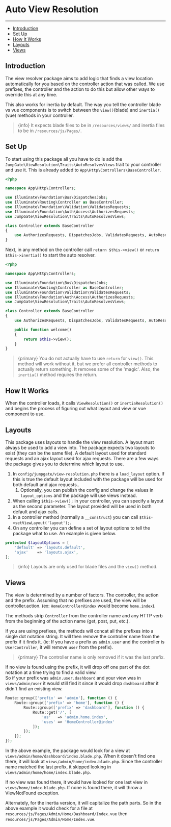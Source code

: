 # Auto View Resolution

---

- [Introduction](#introduction)
- [Set Up](#set-up)
- [How It Works](#how-it-works)
- [Layouts](#layouts)
- [Views](#views)

<a name="introduction"></a>
## Introduction

The view resolver package aims to add logic that finds a view location automatically for you based on the controller action 
that was called. We use prefixes, the controller and the action to do this but allow other ways to override this at any 
time.

This also works for inertia by default.  The way you tell the controller blade vs vue components is to switch between the 
`view()`(blade) and `inertia()`(vue) methods in your controller.

> {info} It expects blade files to be in `/resources/views/` and inertia files to be in `/resources/js/Pages/`.

<a name="set-up"></a>
## Set Up

To start using this package all you have to do is add the `JumpGate\ViewResolution\Traits\AutoResolvesViews` trait to your 
controller and use it.  This is already added to `App\Http\Controllers\BaseController`.

```php
<?php

namespace App\Http\Controllers;

use Illuminate\Foundation\Bus\DispatchesJobs;
use Illuminate\Routing\Controller as BaseController;
use Illuminate\Foundation\Validation\ValidatesRequests;
use Illuminate\Foundation\Auth\Access\AuthorizesRequests;
use JumpGate\ViewResolution\Traits\AutoResolvesViews;

class Controller extends BaseController
{
    use AuthorizesRequests, DispatchesJobs, ValidatesRequests, AutoResolvesViews;
}
```

Next, in any method on the controller call `return $this->view()` or `return $this->inertia()` to start the auto resolver.

```php
<?php

namespace App\Http\Controllers;

use Illuminate\Foundation\Bus\DispatchesJobs;
use Illuminate\Routing\Controller as BaseController;
use Illuminate\Foundation\Validation\ValidatesRequests;
use Illuminate\Foundation\Auth\Access\AuthorizesRequests;
use JumpGate\ViewResolution\Traits\AutoResolvesViews;

class Controller extends BaseController
{
    use AuthorizesRequests, DispatchesJobs, ValidatesRequests, AutoResolvesViews;

    public function welcome()
    {
        return $this->view();
    }
}
```

> {primary} You do not actually have to use `return` for `view()`.  This method will work without it, but we prefer all 
controller methods to actually return something.  It removes some of the 'magic'.  Also, the `inertia()` method requires 
the return.

<a name="how-it-works"></a>
## How It Works

When the controller loads, it calls `ViewResolution()` or `inertiaResolution()` and begins the process of figuring out 
what layout and view or vue component to use.

<a name="layouts"></a>
## Layouts

This package uses layouts to handle the view resolution.  A layout must always be used to add a view into.  The package 
expects two layouts to exist (they can be the same file).  A default layout used for standard requests and an ajax layout 
used for ajax requests.  There are a few ways the package gives you to determine which layout to use.

1. In `config/jumpgate/view-resolution.php` there is a `load_layout` option.  If this is true the default layout included 
with the package will be used for both default and ajax requests..
    1. Optionally, you can publish the config and change the values in `layout_options` and the package will use views instead.
1. When calling `$this->view();` in your controller, you can specify a layout as the second parameter.  The layout provided 
will be used in both default and ajax calls.
1. In a controller method (normally a `__construct`) you can call `$this->setViewLayout('layout');`.
1. On any controller you can define a set of layout options to tell the package what to use.  An example is given below.

```php
protected $layoutOptions = [
    'default' => 'layouts.default',
    'ajax'    => 'layouts.ajax',
];
```

> {info} Layouts are only used for blade files and the `view()` method.

<a name="views"></a>
## Views

The view is determined by a number of factors.  The controller, the action and the prefix.  Assuming that no prefixes are
used, the view will be controller.action.  (ex: `HomeController@index` would become `home.index`).

The methods strip `Controller` from the controller name and any HTTP verb from the beginning of the action name (get, post, 
put, etc.).

If you are using prefixes, the methods will concat all the prefixes into a single dot notation string.  It will then remove
the controller name from the prefix if it finds it.  (ie: If you have a prefix as `admin.user` and the controller is 
`UserController`, it will remove `user` from the prefix).
  
> {primary} The controller name is only removed if it was the last prefix.

If no view is found using the prefix, it will drop off one part of the dot notation at a time trying to find a valid view.  
So if your prefix was `admin.user.dashboard` and your view was in `views/admin/user` it would still find it since it would 
drop `dashboard` after it didn't find an existing view.

```php
Route::group(['prefix' => 'admin'], function () {
    Route::group(['prefix' => 'home'], function () {
        Route::group(['prefix' => 'dashboard'], function () {
            Route::get('/', [
                'as'   => 'admin.home.index',
                'uses' => 'HomeController@index'
            ]);
        });
    });
});
```

In the above example, the package would look for a view at `views/admin/home/dashboard/index.blade.php`.  When it doesn't find 
one there, it will look at `views/admin/home/index.blade.php`.  Since the controller name matched the last prefix, it skipped 
looking in `views/admin/home/home/index.blade.php`.

If no view was found there, it would have looked for one last view in `views/home/index.blade.php`.  If none is found 
there, it will throw a ViewNotFound exception.

Alternately, for the inertia version, it will capitalize the path parts.  So in the above example it would check for a file 
at `resources/js/Pages/Admin/Home/Dashboard/Index.vue` then `resources/js/Pages/Admin/Home/Index.vue`.
